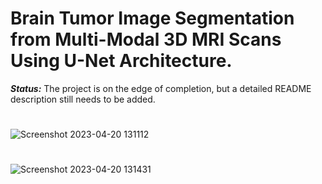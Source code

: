 # Brain Tumor Image Segmentation from Multi-Modal 3D MRI Scans Using U-Net Architecture.


***_Status:_*** The project is on the edge of completion, but a detailed README description still needs to be added.
#







![Screenshot 2023-04-20 131112](https://user-images.githubusercontent.com/111432785/233296504-5c6310c0-86e3-4e1e-bd24-d9277be41f2e.png)
# 
![Screenshot 2023-04-20 131431](https://user-images.githubusercontent.com/111432785/233296514-e84290f6-5120-4edf-ae3c-bb44256cbb8b.png)
